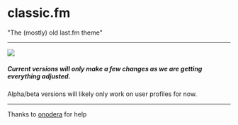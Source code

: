 # classic.fm
"The (mostly) old last.fm theme"
 
________________
 
 
 
<img src=https://sr.ht/frOB.png>

##### Current versions will only make a few changes as we are getting everything adjusted. 

Alpha/beta versions will likely only work on user profiles for now.

----------------

Thanks to <a href=https://github.com/onodera-punpun>onodera</a> for help
